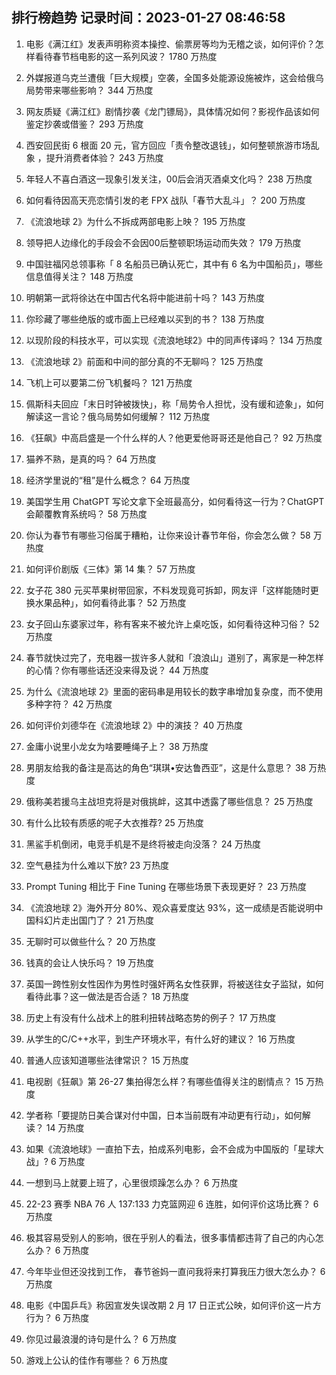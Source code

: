 
## 排行榜趋势 记录时间：2023-01-27 08:46:58
  
  1. 电影《满江红》发表声明称资本操控、偷票房等均为无稽之谈，如何评价？怎样看待春节档电影的这一系列风波？ 1780 万热度
    
  2. 外媒报道乌克兰遭俄「巨大规模」空袭，全国多处能源设施被炸，这会给俄乌局势带来哪些影响？ 344 万热度
    
  3. 网友质疑《满江红》剧情抄袭《龙门镖局》，具体情况如何？影视作品该如何鉴定抄袭或借鉴？ 293 万热度
    
  4. 西安回民街 6 根面 20 元，官方回应「责令整改退钱」，如何整顿旅游市场乱象 ，提升消费者体验？ 243 万热度
    
  5. 年轻人不喜白酒这一现象引发关注，00后会消灭酒桌文化吗？ 238 万热度
    
  6. 如何看待因高天亮恋情引发的老 FPX 战队「春节大乱斗」？ 200 万热度
    
  7. 《流浪地球 2》为什么不拆成两部电影上映？ 195 万热度
    
  8. 领导把人边缘化的手段会不会因00后整顿职场运动而失效？ 179 万热度
    
  9. 中国驻福冈总领事称「 8 名船员已确认死亡，其中有 6 名为中国船员」，哪些信息值得关注？ 148 万热度
    
  10. 明朝第一武将徐达在中国古代名将中能进前十吗？ 143 万热度
    
  11. 你珍藏了哪些绝版的或市面上已经难以买到的书？ 138 万热度
    
  12. 以现阶段的科技水平，可以实现《流浪地球2》中的同声传译吗？ 134 万热度
    
  13. 《流浪地球 2》前面和中间的部分真的不无聊吗？ 125 万热度
    
  14. 飞机上可以要第二份飞机餐吗？ 121 万热度
    
  15. 佩斯科夫回应「末日时钟被拨快」，称「局势令人担忧，没有缓和迹象」，如何解读这一言论？俄乌局势如何缓解？ 112 万热度
    
  16. 《狂飙》中高启盛是一个什么样的人？他更爱他哥哥还是他自己？ 92 万热度
    
  17. 猫养不熟，是真的吗？ 64 万热度
    
  18. 经济学里说的“租”是什么概念？ 64 万热度
    
  19. 美国学生用 ChatGPT 写论文拿下全班最高分，如何看待这一行为？ChatGPT 会颠覆教育系统吗？ 58 万热度
    
  20. 你认为春节有哪些习俗属于糟粕，让你来设计春节年俗，你会怎么做？ 58 万热度
    
  21. 如何评价剧版《三体》第 14 集？ 57 万热度
    
  22. 女子花 380 元买苹果树带回家，不料发现竟可拆卸，网友评「这样能随时更换水果品种」，如何看待此事？ 52 万热度
    
  23. 女子回山东婆家过年，称有客来不被允许上桌吃饭，如何看待这种习俗？ 52 万热度
    
  24. 春节就快过完了，充电器一拔许多人就和「浪浪山」道别了，离家是一种怎样的心情？你有哪些话还没来得及说？ 44 万热度
    
  25. 为什么《流浪地球 2》里面的密码串是用较长的数字串增加复杂度，而不使用多种字符？ 42 万热度
    
  26. 如何评价刘德华在《流浪地球 2》中的演技？ 40 万热度
    
  27. 金庸小说里小龙女为啥要睡绳子上？ 38 万热度
    
  28. 男朋友给我的备注是高达的角色“琪琪•安达鲁西亚”，这是什么意思？ 38 万热度
    
  29. 俄称美若援乌主战坦克将是对俄挑衅，这其中透露了哪些信息？ 25 万热度
    
  30. 有什么比较有质感的呢子大衣推荐? 25 万热度
    
  31. 黑鲨手机倒闭，电竞手机是不是终将被走向没落？ 24 万热度
    
  32. 空气悬挂为什么难以下放? 23 万热度
    
  33. Prompt Tuning 相比于 Fine Tuning 在哪些场景下表现更好？ 23 万热度
    
  34. 《流浪地球 2》海外开分 80%、观众喜爱度达 93%，这一成绩是否能说明中国科幻片走出国门了？ 21 万热度
    
  35. 无聊时可以做些什么？ 20 万热度
    
  36. 钱真的会让人快乐吗？ 19 万热度
    
  37. 英国一跨性别女性因作为男性时强奸两名女性获罪，将被送往女子监狱，如何看待此事？这一做法是否合适？ 18 万热度
    
  38. 历史上有没有什么战术上的胜利扭转战略态势的例子？ 17 万热度
    
  39. 从学生的C/C++水平，到生产环境水平，有什么好的建议？ 16 万热度
    
  40. 普通人应该知道哪些法律常识？ 15 万热度
    
  41. 电视剧《狂飙》第 26-27 集拍得怎么样？有哪些值得关注的剧情点？ 15 万热度
    
  42. 学者称「要提防日美合谋对付中国，日本当前既有冲动更有行动」，如何解读？ 14 万热度
    
  43. 如果《流浪地球》一直拍下去，拍成系列电影，会不会成为中国版的「星球大战」? 6 万热度
    
  44. 一想到马上就要上班了，心里很烦躁怎么办？ 6 万热度
    
  45. 22-23 赛季 NBA 76 人 137:133 力克篮网迎 6 连胜，如何评价这场比赛？ 6 万热度
    
  46. 极其容易受别人的影响，很在乎别人的看法，很多事情都违背了自己的内心怎么办？ 6 万热度
    
  47. 今年毕业但还没找到工作， 春节爸妈一直问我将来打算我压力很大怎么办？ 6 万热度
    
  48. 电影《中国乒乓》称因宣发失误改期 2 月 17 日正式公映，如何评价这一片方行为？ 6 万热度
    
  49. 你见过最浪漫的诗句是什么？ 6 万热度
    
  50. 游戏上公认的佳作有哪些？ 6 万热度
    